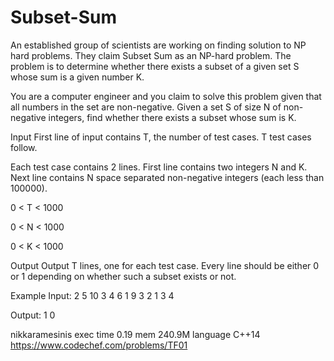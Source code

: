 # Subset-Sum
An established group of scientists are working on finding solution to NP hard problems. They claim Subset Sum as an NP-hard problem. The problem is to determine whether there exists a subset of a given set S whose sum is a given number K. 

You are a computer engineer and you claim to solve this problem given that all numbers in the set are non-negative. Given a set S of size N of non-negative integers, find whether there exists a subset whose sum is K.

Input
First line of input contains T, the number of test cases. T test cases follow. 

Each test case contains 2 lines. First line contains two integers N and K. Next line contains N space separated non-negative integers (each less than 100000).

0 < T < 1000

0 < N < 1000

0 < K < 1000




Output
Output T lines, one for each test case. Every line should be either 0 or 1 depending on whether such a subset exists or not.

Example
Input:
2
5 10
3 4 6 1 9
3 2
1 3 4

Output:
1
0

                
nikkaramesinis	exec time	0.19	mem 240.9M	language C++14
https://www.codechef.com/problems/TF01
